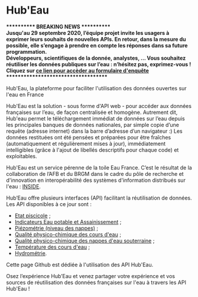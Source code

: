 # Hub'Eau

__\********** BREAKING NEWS **********  
Jusqu'au 29 septembre 2020, l’équipe projet invite les usagers à exprimer leurs souhaits de nouvelles APIs. En retour, dans la mesure du possible, elle s’engage à prendre en compte les réponses dans sa future programmation.  
Développeurs, scientifiques de la donnée, analystes, … Vous souhaitez réutiliser les données publiques sur l’eau : n’hésitez pas, exprimez-vous ! Cliquez sur [ce lien pour accèder au formulaire d'enquête](https://framaforms.org/enquete-sur-les-besoins-des-utilisateurs-de-hubeaueaufrancefr-1596704978)  
\***********************************__

Hub'Eau, la plateforme pour faciliter l'utilisation des données ouvertes sur l'eau en France

Hub'Eau est la solution - sous forme d'API web - pour accéder aux données françaises sur l’eau, de façon centralisée et homogène. Autrement dit, Hub'eau permet le téléchargement immédiat de données sur l’eau depuis les principales banques de données nationales, par simple copie d’une requête (adresse internet) dans la barre d’adresse d’un navigateur :)
Les données restituées ont été pensées et préparées pour être fraîches (automatiquement et régulièrement mises à jour), immédiatement intelligibles (grâce à l'ajout de libellés descriptifs pour chaque code) et exploitables.

Hub'Eau est un service pérenne de la toile Eau France. C’est le résultat de la collaboration de l’AFB et du BRGM dans le cadre du pôle de recherche et d'innovation en interopérabilité des systèmes d'information distribués sur l'eau : [INSIDE](http://www.pole-inside.fr/fr). 

Hub’Eau offre plusieurs interfaces (API) facilitant la réutilisation de données. Les API disponibles à ce jour sont :

* [Etat piscicole](http://hubeau.eaufrance.fr/page/api-poisson) ;
* [Indicateurs Eau potable et Assainissement](http://hubeau.eaufrance.fr/page/documentation-api-indicateurs-services-eau-assainissement) ;
* [Piézométrie (niveau des nappes)](http://hubeau.eaufrance.fr/page/api-piezometrie) ;
* [Qualité physico-chimique des cours d'eau](http://hubeau.eaufrance.fr/page/api-qualite-cours-deau) ;
* [Qualité physico-chimique des nappes d'eau souterraine](http://hubeau.eaufrance.fr/page/api-qualite-nappes-deau-souterraines) ;
* [Température des cours d'eau](http://hubeau.eaufrance.fr/page/api-temperature-continu) ;
* [Hydrométrie](http://hubeau.eaufrance.fr/page/api-hydrometrie).

Cette page Github est dédiée à l'utilisation des API Hub'Eau.

Osez l’expérience Hub’Eau et venez partager votre expérience et vos sources de réutilisation des données françaises sur l'eau à travers les API Hub'Eau ! 


 

